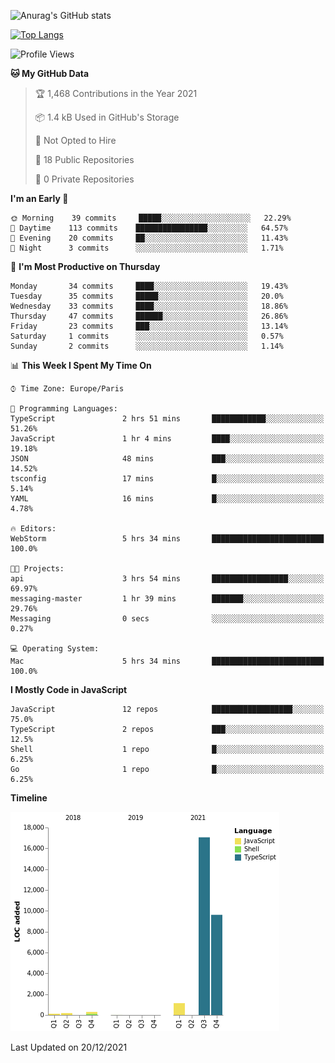 ![Anurag's GitHub stats](https://github-readme-stats.vercel.app/api?username=sufiane&theme=dark&show_icons=true&count_private=true)


[![Top Langs](https://github-readme-stats.vercel.app/api/top-langs/?username=sufiane&layout=compact)](https://github.com/anuraghazra/github-readme-stats)

<!--START_SECTION:waka-->
![Profile Views](http://img.shields.io/badge/Profile%20Views-0-blue)

**🐱 My GitHub Data** 

> 🏆 1,468 Contributions in the Year 2021
 > 
> 📦 1.4 kB Used in GitHub's Storage 
 > 
> 🚫 Not Opted to Hire
 > 
> 📜 18 Public Repositories 
 > 
> 🔑 0 Private Repositories  
 > 
**I'm an Early 🐤** 

```text
🌞 Morning    39 commits     █████░░░░░░░░░░░░░░░░░░░░   22.29% 
🌆 Daytime    113 commits    ████████████████░░░░░░░░░   64.57% 
🌃 Evening    20 commits     ██░░░░░░░░░░░░░░░░░░░░░░░   11.43% 
🌙 Night      3 commits      ░░░░░░░░░░░░░░░░░░░░░░░░░   1.71%

```
📅 **I'm Most Productive on Thursday** 

```text
Monday       34 commits     ████░░░░░░░░░░░░░░░░░░░░░   19.43% 
Tuesday      35 commits     █████░░░░░░░░░░░░░░░░░░░░   20.0% 
Wednesday    33 commits     ████░░░░░░░░░░░░░░░░░░░░░   18.86% 
Thursday     47 commits     ██████░░░░░░░░░░░░░░░░░░░   26.86% 
Friday       23 commits     ███░░░░░░░░░░░░░░░░░░░░░░   13.14% 
Saturday     1 commits      ░░░░░░░░░░░░░░░░░░░░░░░░░   0.57% 
Sunday       2 commits      ░░░░░░░░░░░░░░░░░░░░░░░░░   1.14%

```


📊 **This Week I Spent My Time On** 

```text
⌚︎ Time Zone: Europe/Paris

💬 Programming Languages: 
TypeScript               2 hrs 51 mins       ████████████░░░░░░░░░░░░░   51.26% 
JavaScript               1 hr 4 mins         ████░░░░░░░░░░░░░░░░░░░░░   19.18% 
JSON                     48 mins             ███░░░░░░░░░░░░░░░░░░░░░░   14.52% 
tsconfig                 17 mins             █░░░░░░░░░░░░░░░░░░░░░░░░   5.14% 
YAML                     16 mins             █░░░░░░░░░░░░░░░░░░░░░░░░   4.78%

🔥 Editors: 
WebStorm                 5 hrs 34 mins       █████████████████████████   100.0%

🐱‍💻 Projects: 
api                      3 hrs 54 mins       █████████████████░░░░░░░░   69.97% 
messaging-master         1 hr 39 mins        ███████░░░░░░░░░░░░░░░░░░   29.76% 
Messaging                0 secs              ░░░░░░░░░░░░░░░░░░░░░░░░░   0.27%

💻 Operating System: 
Mac                      5 hrs 34 mins       █████████████████████████   100.0%

```

**I Mostly Code in JavaScript** 

```text
JavaScript               12 repos            ██████████████████░░░░░░░   75.0% 
TypeScript               2 repos             ███░░░░░░░░░░░░░░░░░░░░░░   12.5% 
Shell                    1 repo              █░░░░░░░░░░░░░░░░░░░░░░░░   6.25% 
Go                       1 repo              █░░░░░░░░░░░░░░░░░░░░░░░░   6.25%

```


**Timeline**

![Chart not found](https://raw.githubusercontent.com/Sufiane/Sufiane/main/charts/bar_graph.png) 


 Last Updated on 20/12/2021
<!--END_SECTION:waka-->


<!--
**Sufiane/sufiane** is a ✨ _special_ ✨ repository because its `README.md` (this file) appears on your GitHub profile.

Here are some ideas to get you started:

- 🔭 I’m currently working on ...
- 🌱 I’m currently learning ...
- 👯 I’m looking to collaborate on ...
- 🤔 I’m looking for help with ...
- 💬 Ask me about ...
- 📫 How to reach me: ...
- 😄 Pronouns: ...
- ⚡ Fun fact: ...
-->
